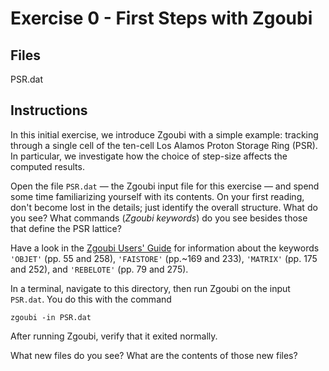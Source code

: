# Exercise 0 - First Steps with Zgoubi

## Files

PSR.dat

## Instructions

In this initial exercise, we introduce Zgoubi with a simple example:
tracking through a single cell of the ten-cell Los Alamos Proton Storage
Ring (PSR). In particular, we investigate how the choice of step-size
affects the computed results.

Open the file `PSR.dat` — the Zgoubi input file for this exercise — and
spend some time familiarizing yourself with its contents. On your first
reading, don't become lost in the details; just identify the overall
structure. What do you see? What commands (_Zgoubi keywords_) do you see
besides those that define the PSR lattice?

Have a look in the [Zgoubi Users' Guide](https://github.com/radiasoft/Zgoubi-Workshop/blob/master/Zgoubi.pdf)
for information about the keywords
`'OBJET'` (pp. 55 and 258),
`'FAISTORE'` (pp.~169 and 233),
`'MATRIX'` (pp. 175 and 252),
and `'REBELOTE'` (pp. 79 and 275).

In a terminal, navigate to this directory, then run Zgoubi on the input
`PSR.dat`. You do this with the command
```
zgoubi -in PSR.dat
```
After running Zgoubi, verify that it exited normally. 

What new files do you see? What are the contents of those new files?

